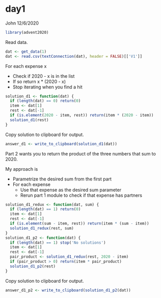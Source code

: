 day1
================
John
12/6/2020

``` r
library(advent2020)
```

Read data.

``` r
dat <- get_data(1)
dat <- read.csv(textConnection(dat), header = FALSE)[['V1']]
```

For each expense x

  - Check if 2020 - x is in the list
  - If so return x \* (2020 - x)
  - Stop iterating when you find a hit

<!-- end list -->

``` r
solution_d1 <- function(dat) {
  if (length(dat) == 0) return(0)
  item <- dat[1]
  rest <- dat[-1]
  if (is.element(2020 - item, rest)) return(item * (2020 - item))
  solution_d1(rest)
}
```

Copy solution to clipboard for output.

``` r
answer_d1 <- write_to_clipboard(solution_d1(dat))
```

Part 2 wants you to return the product of the three numbers that sum to
2020.

My approach is

  - Parametrize the desired sum from the first part
  - For each expense
      - Use that expense as the desired sum parameter
      - Rerun part 1 module to check if that expense has partners

<!-- end list -->

``` r
solution_d1_redux <- function(dat, sum) {
  if (length(dat) == 1) return(0)
  item <- dat[1]
  rest <- dat[-1]
  if (is.element(sum - item, rest)) return(item * (sum - item))
  solution_d1_redux(rest, sum)
}
solution_d1_p2 <- function(dat) {
  if (length(dat) == 1) stop('No solutions')
  item <- dat[1]
  rest <- dat[-1]
  pair_product <- solution_d1_redux(rest, 2020 - item)
  if (pair_product > 0) return(item * pair_product)
  solution_d1_p2(rest)
}
```

Copy solution to clipboard for output.

``` r
answer_d1_p2 <- write_to_clipboard(solution_d1_p2(dat))
```
